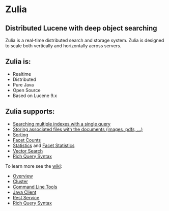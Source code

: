 # Zulia

## Distributed Lucene with deep object searching

Zulia is a real-time distributed search and storage system. Zulia is designed to scale both vertically and horizontally
across servers.

## Zulia is:

* Realtime
* Distributed
* Pure Java
* Open Source
* Based on Lucene 9.x

## Zulia supports:

* [Searching multiple indexes with a single query](https://github.com/zuliaio/zuliasearch/wiki/Java-Client#search-multiple-indexes)
* [Storing associated files with the documents (images, pdfs, ...)](https://github.com/zuliaio/zuliasearch/wiki/Java-Client#storing-associated-documents)
* [Sorting](https://github.com/zuliaio/zuliasearch/wiki/Java-Client#sorting)
* [Facet Counts](https://github.com/zuliaio/zuliasearch/wiki/Java-Client#count-facets)
* [Statistics](https://github.com/zuliaio/zuliasearch/wiki/Java-Client#numeric-stat) and [Facet Statistics](https://github.com/zuliaio/zuliasearch/wiki/Java-Client#stat-facet)
* [Vector Search](https://github.com/zuliaio/zuliasearch/wiki/Java-Client#Vector-Queries)
* [Rich Query Syntax](https://github.com/zuliaio/zuliasearch/wiki/Query-Syntax)

To learn more see the [wiki](https://github.com/zuliaio/zuliasearch/wiki):

* [Overview](https://github.com/zuliaio/zuliasearch/wiki/Overview)
* [Cluster](https://github.com/zuliaio/zuliasearch/wiki/Cluster)
* [Command Line Tools](https://github.com/zuliaio/zuliasearch/wiki/Command-Line-Tools)
* [Java Client](https://github.com/zuliaio/zuliasearch/wiki/Java-Client)
* [Rest Service](https://github.com/zuliaio/zuliasearch/wiki/Rest-Service)
* [Rich Query Syntax](https://github.com/zuliaio/zuliasearch/wiki/Query-Syntax)
